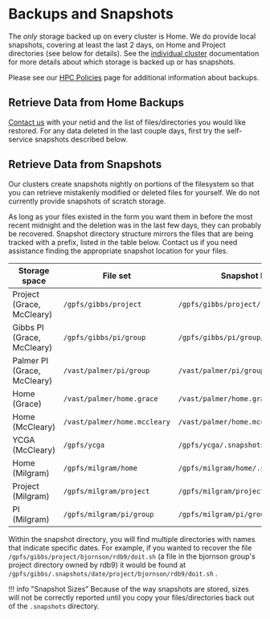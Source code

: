 # Backups and Snapshots

The _only_ storage backed up on every cluster is Home. We do provide local snapshots, covering at least the last 2 days, on Home and Project directories (see below for details). See the [individual cluster](/clusters) documentation for more details about which storage is backed up or has snapshots. 

Please see our [HPC Policies](https://research.computing.yale.edu/services/high-performance-computing/hpc-policies#Backups) page for additional information about backups. 

## Retrieve Data from Home Backups

[Contact us](/#get-help) with your netid and the list of files/directories you would like restored. For any data deleted in the last couple days, first try the self-service snapshots described below.

## Retrieve Data from Snapshots

Our clusters create snapshots nightly on portions of the filesystem so that you can retrieve mistakenly modified or deleted files for yourself. We do not currently provide snapshots of scratch storage.

As long as your files existed in the form you want them in before the most recent midnight and the deletion was in the last few days, they can probably be recovered. Snapshot directory structure mirrors the files that are being tracked with a prefix, listed in the table below. Contact us if you need assistance finding the appropriate snapshot location for your files.

Storage space              | File set                    | Snapshot Prefix                              |
---------------------------|-----------------------------|----------------------------------------------|
Project (Grace, McCleary)  | `/gpfs/gibbs/project`       | `/gpfs/gibbs/project/.snapshots`	        |
Gibbs PI (Grace, McCleary) | `/gpfs/gibbs/pi/group`      | `/gpfs/gibbs/pi/group/.snapshots`            |
Palmer PI (Grace, McCleary)|`/vast/palmer/pi/group`      | `/vast/palmer/pi/group/.snapshots`           | 
Home (Grace)               | `/vast/palmer/home.grace`   | `/vast/palmer/home.grace/.snapshot`          |
Home (McCleary)            | `/vast/palmer/home.mccleary`| `/vast/palmer/home.mccleary/.snapshot`       |
YCGA (McCleary)            | `/gpfs/ycga`                | `/gpfs/ycga/.snapshots`                      |
Home (Milgram)             | `/gpfs/milgram/home`        | `/gpfs/milgram/home/.snapshots`              |
Project (Milgram)          | `/gpfs/milgram/project`     | `/gpfs/milgram/project/.snapshots`           |
PI (Milgram)               | `/gpfs/milgram/pi/group`    | `/gpfs/milgram/pi/group/.snapshots`          |

Within the snapshot directory, you will find multiple directories with names that indicate specific dates. For example, if you wanted to recover the file `/gpfs/gibbs/project/bjornson/rdb9/doit.sh` (a file in the bjornson group's project directory owned by rdb9) it would be found at `/gpfs/gibbs/.snapshots/date/project/bjornson/rdb9/doit.sh` .

!!! info "Snapshot Sizes"
    Because of the way snapshots are stored, sizes will not be correctly reported until you copy your files/directories back out of the `.snapshots` directory.
